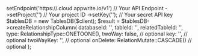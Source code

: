 <?php

use Appwrite\Client;
use Appwrite\Services\TablesDB;
use Appwrite\Enums\RelationshipType;

$client = (new Client())
    ->setEndpoint('https://<REGION>.cloud.appwrite.io/v1') // Your API Endpoint
    ->setProject('<YOUR_PROJECT_ID>') // Your project ID
    ->setKey('<YOUR_API_KEY>'); // Your secret API key

$tablesDB = new TablesDB($client);

$result = $tablesDB->createRelationshipColumn(
    databaseId: '<DATABASE_ID>',
    tableId: '<TABLE_ID>',
    relatedTableId: '<RELATED_TABLE_ID>',
    type: RelationshipType::ONETOONE(),
    twoWay: false, // optional
    key: '', // optional
    twoWayKey: '', // optional
    onDelete: RelationMutate::CASCADE() // optional
);